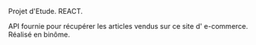 Projet d'Etude.
REACT.

API fournie pour récupérer les articles vendus sur ce site d' e-commerce.
Réalisé en binôme.
